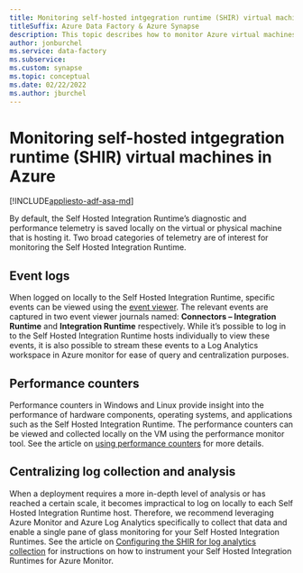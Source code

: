 ```yaml
---
title: Monitoring self-hosted intgegration runtime (SHIR) virtual machines in Azure
titleSuffix: Azure Data Factory & Azure Synapse
description: This topic describes how to monitor Azure virtual machines hosting the self-hosted integration runtime.
author: jonburchel
ms.service: data-factory
ms.subservice: 
ms.custom: synapse
ms.topic: conceptual
ms.date: 02/22/2022
ms.author: jburchel
---
```


# Monitoring self-hosted intgegration runtime (SHIR) virtual machines in Azure
[!INCLUDE[appliesto-adf-asa-md](includes/appliesto-adf-asa-md.md)]

By default, the Self Hosted Integration Runtime’s diagnostic and performance telemetry is saved locally on the virtual or physical machine that is hosting it. Two broad categories of telemetry are of interest for monitoring the Self Hosted Integration Runtime.

## Event logs

When logged on locally to the Self Hosted Integration Runtime, specific events can be viewed using the [event viewer](../../windows/win32/eventlog/viewing-the-event-log.md). The relevant events are captured in two event viewer journals named: **Connectors – Integration Runtime** and **Integration Runtime** respectively. While it’s possible to log in to the Self Hosted Integration Runtime hosts individually to view these events, it is also possible to stream these events to a Log Analytics workspace in Azure monitor for ease of query and centralization purposes.

## Performance counters

Performance counters in Windows and Linux provide insight into the performance of hardware components, operating systems, and applications such as the Self Hosted Integration Runtime. The performance counters can be viewed and collected locally on the VM using the performance monitor tool. See the article on [using performance counters](../..windows/win32/perfctrs/using-performance-counters.md) for more details. 

## Centralizing log collection and analysis

When a deployment requires a more in-depth level of analysis or has reached a certain scale, it becomes impractical to log on locally to each Self Hosted Integration Runtime host. Therefore, we recommend leveraging Azure Monitor and Azure Log Analytics specifically to collect that data and enable a single pane of glass monitoring for your Self Hosted Integration Runtimes. See the article on [Configuring the SHIR for log analytics collection](how-to-configure-shir-for-log-analytics-collection.md) for instructions on how to instrument your Self Hosted Integration Runtimes for Azure Monitor.